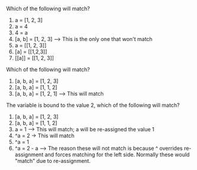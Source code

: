 Which of the following will match?

1. a = [1, 2, 3]
2. a = 4
3. 4 = a
4. [a, b] = [1, 2, 3] --> This is the only one that won't match
5. a = [[1, 2, 3]]
6. [a] = [[1,2,3]]
7. [[a]] = [[1, 2, 3]]

Which of the following will match?

1. [a, b, a] = [1, 2, 3]
2. [a, b, a] = [1, 1, 2]
3. [a, b, a] = [1, 2, 1] --> This will match

The variable is bound to the value 2, which of the following will match?

1. [a, b, a] = [1, 2, 3]
2. [a, b, a] = [1, 1, 2]
3. a = 1 --> This will match; a will be re-assigned the value 1
4. ^a = 2 -> This will match
5. ^a = 1
6. ^a = 2 - a --> The reason these will not match is because ^ overrides re-assignment and forces matching for the left side. Normally these would "match" due to re-assignment.